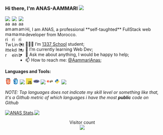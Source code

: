 ### Hi there, I'm ANAS-AAMMARI <img width="30" src="https://camo.githubusercontent.com/e8e7b06ecf583bc040eb60e44eb5b8e0ecc5421320a92929ce21522dbc34c891/68747470733a2f2f6d656469612e67697068792e636f6d2f6d656469612f6876524a434c467a6361737252346961377a2f67697068792e676966">
 

<!-- [![trophy](https://github-profile-trophy.vercel.app/?username=ANAS-AAMMARI)](https://github.com/ryo-ma/github-profile-trophy) -->
<a href="https://twitter.com/AammariAnas">
  <img align="left" alt="aaammari Twitter" width="22px" src="https://cdn.jsdelivr.net/npm/simple-icons@v3/icons/twitter.svg" />
</a>

<a href="https://www.linkedin.com/in/anas-aammari-66b619176">
  <img align="left" alt="aaammari Linkdein" width="22px" src="https://cdn.jsdelivr.net/npm/simple-icons@v3/icons/linkedin.svg" />
</a>

<a href="https://github.com/ANAS-AAMMARI">
  <img align="left" alt="aaammari Github" width="22px" src="https://cdn.jsdelivr.net/npm/simple-icons@v3/icons/github.svg" />
</a>
<br />
 <br />
Hi, I am ANAS, a professional **self-taughted** FullStack web developer from Morocco.


- 👨🏽‍💻 I’m [1337 School](https://1337.ma) student;
- 🌱 I’m currently learning Web Dev; 
- 💬 Ask me about anything, I would be happy to help;
- 📫 How to reach me: [@AammariAnas](https://twitter.com/AammariAnas);

**Languages and Tools:**  

<code><img height="20" src="https://raw.githubusercontent.com/github/explore/80688e429a7d4ef2fca1e82350fe8e3517d3494d/topics/html/html.png"></code>
<code><img height="20" src="https://raw.githubusercontent.com/github/explore/80688e429a7d4ef2fca1e82350fe8e3517d3494d/topics/css/css.png"></code>
[![](https://img.shields.io/badge/-Tailwind-000?&logo=tailwind-css)](https://ANAS-AAMMARI.xyz?ref=github)
<code><img height="20" src="https://raw.githubusercontent.com/github/explore/80688e429a7d4ef2fca1e82350fe8e3517d3494d/topics/javascript/javascript.png"></code>
<code><img height="20" src="https://raw.githubusercontent.com/github/explore/80688e429a7d4ef2fca1e82350fe8e3517d3494d/topics/php/php.png"></code>
[![](https://img.shields.io/badge/-Next.js-000?&logo=Next.js)](https://ANAS-AAMMARI.xyz?ref=github)
<code><img height="20" src="https://raw.githubusercontent.com/github/explore/80688e429a7d4ef2fca1e82350fe8e3517d3494d/topics/git/git.png"></code>
<code><img height="20" src="https://raw.githubusercontent.com/github/explore/80688e429a7d4ef2fca1e82350fe8e3517d3494d/topics/python/python.png"></code>
[![](https://img.shields.io/badge/-Django-000?&logo=Django&logoColor=092E20)](https://ANAS-AAMMARI.xyz?ref=github)

*NOTE: Top languages does not indicate my skill level or something like that, it's a Github metric of which languages i have the most __**public**__ code on Github*

<a href="">
  <img align="center" src="https://github-readme-stats.vercel.app/api/top-langs/?username=ANAS-AAMMARI&layout=compact&bg_color=0,232526,414345&icon_color=ffffff&title_color=ffffff&text_color=ffffff&line_height=30&v=5" alt="ANAS Stats" />
</a>
<a href="">
  <img height="165px" align="center" src="https://github-readme-stats.vercel.app/api?username=ANAS-AAMMARI&hide=html&hide_title=true&layout=compact&langs_count=6&text_color=000&icon_color=fff&bg_color=0,232526,414345&theme=graywhite"/>  
</a>
<br>
<p align="center"> 
<!--   <img align="center" src="https://github-readme-streak-stats.herokuapp.com/?user=ra1nbow1&" alt="ra1nbow1"><br> -->
  Visitor count<br>
  <img src="https://profile-counter.glitch.me/ANAS-AAMMARI/count.svg" />
</p>
